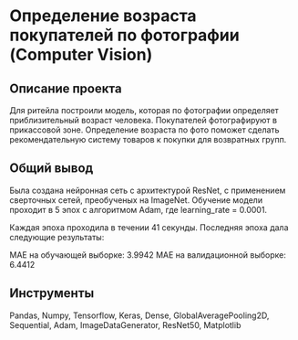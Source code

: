 # Определение возраста покупателей по фотографии (Computer Vision)

## Описание проекта
Для ритейла построили модель, которая по фотографии определяет приблизительный возраст человека. Покупателей фотографируют в прикассовой зоне. Определение возраста по фото поможет сделать рекомендательную систему товаров к покупки для возвратных групп. 

## Общий вывод
Была создана нейронная сеть с архитектурой ResNet, с применением сверточных сетей, преобученых на ImageNet. Обучение модели проходит в 5 эпох с алгоритмом Adam, где learning_rate = 0.0001.

Каждая эпоха проходила в течении 41 секунды. Последняя эпоха дала следующие результаты:

MAE на обучающей выборке: 3.9942 MAE на валидационной выборке: 6.4412

## Инструменты
Pandas, Numpy, Tensorflow, Keras, Dense, GlobalAveragePooling2D, Sequential, Adam, ImageDataGenerator, ResNet50, Matplotlib
